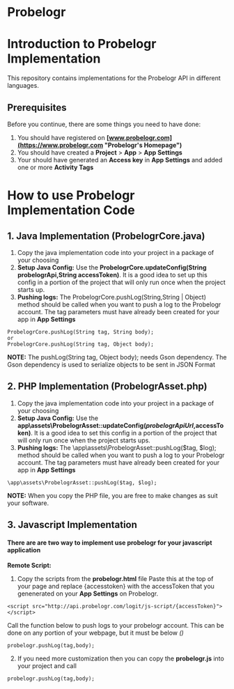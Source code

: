 # Probelogr

# Introduction to Probelogr Implementation

This repository contains implementations for the Probelogr API in different languages.

## Prerequisites
Before you continue, there are some things you need to have done:
1. You should have registered on __[www.probelogr.com](https://www.probelogr.com "Probelogr's Homepage")__
2. You should have created a __Project__ > __App__ > __App Settings__
3. Your should have generated an __Access key__ in __App Settings__ and added one or more __Activity Tags__


# How to use Probelogr Implementation Code

## 1. Java Implementation (ProbelogrCore.java)
1.  Copy the java implementation code into your project in a package of your choosing
2.  __Setup Java Config:__ Use the __ProbelogrCore.updateConfig(String probelogrApi,String accessToken)__. It is a good idea to set up this config in a portion of the project that will only run once when the project starts up.
3. __Pushing logs:__ The ProbelogrCore.pushLog(String,String | Object) method should be called when you want to push a log to the Probelogr account. The tag parameters must have already been created for your app in __App Settings__
```
ProbelogrCore.pushLog(String tag, String body);
or
ProbelogrCore.pushLog(String tag, Object body);
```
__NOTE:__ The pushLog(String tag, Object body); needs Gson dependency.
The Gson dependency is used to serialize objects to be sent in JSON Format

  
  
## 2. PHP Implementation (ProbelogrAsset.php)
1.  Copy the java implementation code into your project in a package of your choosing
2.  __Setup Java Config:__ Use the __app\assets\ProbelogrAsset::updateConfig($probelogrApiUrl,$accessToken)__. It is a good idea to set this config in a portion of the project that will only run once when the project starts ups.
3. __Pushing logs:__ The \app\assets\ProbelogrAsset::pushLog($tag, $log); method should be called when you want to push a log to your Probelogr account.
The tag parameters must have already been created for your app in __App Settings__
```
\app\assets\ProbelogrAsset::pushLog($tag, $log);
```
__NOTE:__ When you copy the PHP file, you are free to make changes as suit your software.

## 3. Javascript Implementation
#### There are are two way to implement use probelogr for your javascript application
__Remote Script:__
1. Copy the scripts from the __probelogr.html__ file
Paste this at the top of your page and replace {accesstoken} with the accessToken that you genenerated
on your __App Settings__ on Probelogr.
```
<script src="http://api.probelogr.com/logit/js-script/{accessToken}"></script>
```
Call the function below to push logs to your probelogr account.
This can be done on any portion of your webpage, but it must be below _(<script src="http://api.probelogr.com/logit/js-script/{accessToken}"></script>)_
```
probelogr.pushLog(tag,body);
```

2. If you need more customization then you can copy the __probelogr.js__ into your project and call 
```
probelogr.pushLog(tag,body);
```
